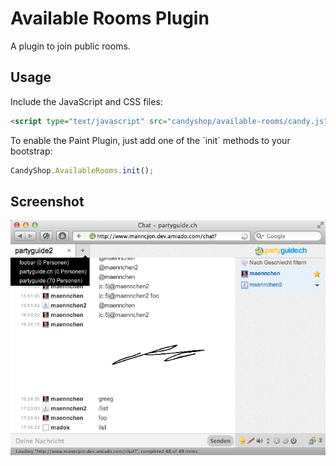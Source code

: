 # Available Rooms Plugin
A plugin to join public rooms.

## Usage
Include the JavaScript and CSS files:

```HTML
<script type="text/javascript" src="candyshop/available-rooms/candy.js"></script>
```

To enable the Paint Plugin, just add one of the ´init´ methods to your bootstrap:

```JavaScript
CandyShop.AvailableRooms.init();
```

## Screenshot
![Screenshot](https://github.com/amiadogroup/candy-plugins/raw/master/available-rooms/screenshot.png)
